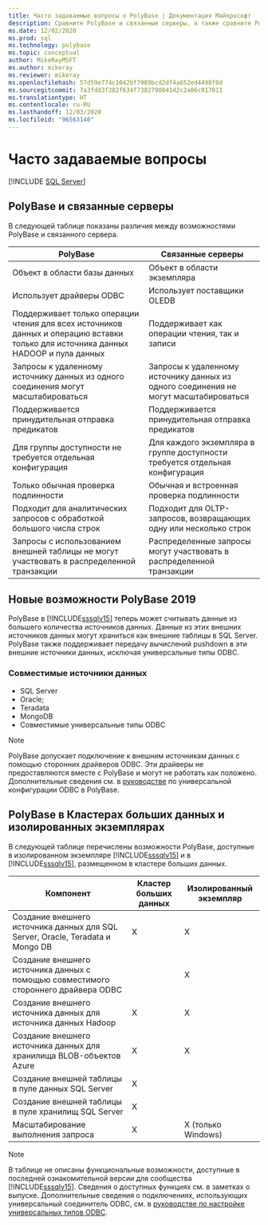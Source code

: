 ```yaml
---
title: Часто задаваемые вопросы о PolyBase | Документация Майкрософт
description: Сравните PolyBase и связанные серверы, а также сравните PolyBase в Кластерах больших данных и PolyBase в изолированных экземплярах. Узнайте о новых возможностях PolyBase 2019.
ms.date: 12/02/2020
ms.prod: sql
ms.technology: polybase
ms.topic: conceptual
author: MikeRayMSFT
ms.author: mikeray
ms.reviewer: mikeray
ms.openlocfilehash: 57d59e774c1042bf7989bcd2df4a652ed4498f0d
ms.sourcegitcommit: 7a3fdd3f282f634f7382790841d2c2a06c917011
ms.translationtype: HT
ms.contentlocale: ru-RU
ms.lasthandoff: 12/03/2020
ms.locfileid: "96563140"
---
```

# <a name="frequently-asked-questions"></a>Часто задаваемые вопросы

 [!INCLUDE [SQL Server](../../includes/applies-to-version/sqlserver.md)]

## <a name="polybase-vs-linked-servers"></a>PolyBase и связанные серверы
В следующей таблице показаны различия между возможностями PolyBase и связанного сервера.

|PolyBase | Связанные серверы|
|--------------------------|--------------------------|  
|Объект в области базы данных|Объект в области экземпляра|
|Использует драйверы ODBC|Использует поставщики OLEDB|
|Поддерживает только операции чтения для всех источников данных и операцию вставки только для источника данных HADOOP и пула данных|Поддерживает как операции чтения, так и записи|
|Запросы к удаленному источнику данных из одного соединения могут масштабироваться |Запросы к удаленному источнику данных из одного соединения не могут масштабироваться|
|Поддерживается принудительная отправка предикатов|Поддерживается принудительная отправка предикатов|
|Для группы доступности не требуется отдельная конфигурация|Для каждого экземпляра в группе доступности требуется отдельная конфигурация|
|Только обычная проверка подлинности|Обычная и встроенная проверка подлинности|
|Подходит для аналитических запросов с обработкой большого числа строк|Подходит для OLTP-запросов, возвращающих одну или несколько строк|
|Запросы с использованием внешней таблицы не могут участвовать в распределенной транзакции|Распределенные запросы могут участвовать в распределенной транзакции|

## <a name="whats-new-in-polybase-2019"></a>Новые возможности PolyBase 2019 

PolyBase в [!INCLUDE[sssqlv15](../../includes/sssqlv15-md.md)] теперь может считывать данные из большего количества источников данных. Данные из этих внешних источников данных могут храниться как внешние таблицы в SQL Server. PolyBase также поддерживает передачу вычислений pushdown в эти внешние источники данных, исключая универсальные типы ODBC.

### <a name="compatible-data-sources"></a>Совместимые источники данных

- SQL Server
- Oracle;
- Teradata
- MongoDB
- Совместимые универсальные типы ODBC
  
> [!NOTE]
> PolyBase допускает подключение к внешним источникам данных с помощью сторонних драйверов ODBC. Эти драйверы не предоставляются вместе с PolyBase и могут не работать как положено. Дополнительные сведения см. в [руководстве](../../relational-databases/polybase/polybase-configure-odbc-generic.md) по универсальной конфигурации ODBC в PolyBase.  

## <a name="polybase-in-big-data-clusters-vs-polybase-in-stand-alone-instances"></a>PolyBase в Кластерах больших данных и изолированных экземплярах

В следующей таблице перечислены возможности PolyBase, доступные в изолированном экземпляре [!INCLUDE[sssqlv15](../../includes/sssqlv15-md.md)] и в [!INCLUDE[sssqlv15](../../includes/sssqlv15-md.md)], размещенном в кластере больших данных.

|Компонент |Кластер больших данных|Изолированный экземпляр|
|--------------------------|--------------------------|---------|   
|Создание внешнего источника данных для SQL Server, Oracle, Teradata и Mongo DB |X|X|
|Создание внешнего источника данных с помощью совместимого стороннего драйвера ODBC | | X|
|Создание внешнего источника данных для источника данных Hadoop | X| X|
|Создание внешнего источника данных для хранилища BLOB-объектов Azure | X| X|
|Создание внешней таблицы в пуле данных SQL Server | X| |
|Создание внешней таблицы в пуле хранилищ SQL Server | X| |
|Масштабирование выполнения запроса | X| X (только Windows) |

> [!NOTE]
>В таблице не описаны функциональные возможности, доступные в последней ознакомительной версии для сообщества [!INCLUDE[sssqlv15](../../includes/sssqlv15-md.md)]. Сведения о доступных функциях см. в заметках о выпуске. Дополнительные сведения о подключениях, использующих универсальный соединитель ODBC, см. в [руководстве по настройке универсальных типов ODBC](polybase-configure-odbc-generic.md).
